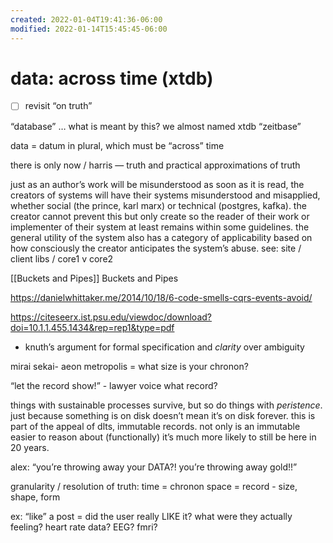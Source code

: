 ```yaml
---
created: 2022-01-04T19:41:36-06:00
modified: 2022-01-14T15:45:45-06:00
---
```


# data: across time (xtdb)

- [ ] revisit “on truth”

“database” … what is meant by this? we almost named xtdb “zeitbase”

data = datum in plural, which must be “across” time

there is only now / harris — truth and practical approximations of truth

just as an author’s work will be misunderstood as soon as it is read, the creators of systems will have their systems misunderstood and misapplied, whether social (the prince, karl marx) or technical (postgres, kafka). the creator cannot prevent this but only create so the reader of their work or implementer of their system at least remains within some guidelines. the general utility of the system also has a category of applicability based on how consciously the creator anticipates the system’s abuse. see: site / client libs / core1 v core2

[[Buckets and Pipes]] Buckets and Pipes

https://danielwhittaker.me/2014/10/18/6-code-smells-cqrs-events-avoid/

https://citeseerx.ist.psu.edu/viewdoc/download?doi=10.1.1.455.1434&rep=rep1&type=pdf

- knuth’s argument for formal specification and *clarity* over ambiguity

mirai sekai- aeon metropolis = what size is your chronon?

“let the record show!” - lawyer voice
what record?

things with sustainable processes survive, but so do things with _peristence_. just because something is on disk doesn’t mean it’s on disk forever. this is part of the appeal of dlts, immutable records. not only is an immutable easier to reason about (functionally) it’s much more likely to still be here in 20 years.

alex: “you’re throwing away your DATA?! you’re throwing away gold!!”

granularity / resolution of truth:
time = chronon
space = record - size, shape, form 

ex: “like” a post = did the user really LIKE it? what were they actually feeling? heart rate data? EEG? fmri?
